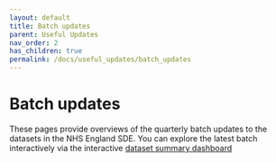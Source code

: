 ```yaml
---
layout: default
title: Batch updates
parent: Useful Updates
nav_order: 2
has_children: true
permalink: /docs/useful_updates/batch_updates
---
```


# Batch updates

These pages provide overviews of the quarterly batch updates to the datasets in the NHS England SDE. You can 
explore the latest batch interactively via the interactive <a href="https://bhfdatasciencecentre.org/dashboard/" target="_blank">dataset summary dashboard</a>
